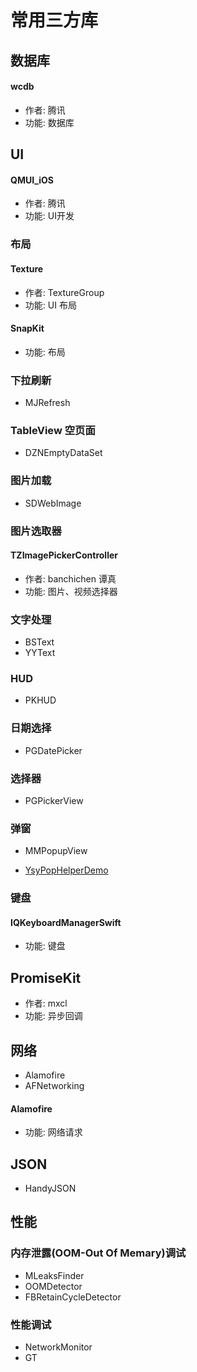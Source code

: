 # 常用三方库

## 数据库

#### wcdb
- 作者: 腾讯
- 功能: 数据库

## UI

#### QMUI_iOS
- 作者: 腾讯
- 功能: UI开发

### 布局

#### Texture
- 作者: TextureGroup
- 功能: UI 布局

#### SnapKit
- 功能: 布局

### 下拉刷新
- MJRefresh

### TableView 空页面
- DZNEmptyDataSet

### 图片加载
- SDWebImage

### 图片选取器
#### TZImagePickerController
- 作者: banchichen 谭真
- 功能: 图片、视频选择器

### 文字处理
- BSText
- YYText

### HUD
- PKHUD

### 日期选择
- PGDatePicker

### 选择器
- PGPickerView

### 弹窗
- MMPopupView

- [YsyPopHelperDemo](https://github.com/ysyplay/YsyPopHelperDemo)

### 键盘
#### IQKeyboardManagerSwift
- 功能: 键盘

## PromiseKit
- 作者: mxcl
- 功能: 异步回调

## 网络
- Alamofire
- AFNetworking

#### Alamofire
- 功能: 网络请求

## JSON
- HandyJSON



## 性能

### 内存泄露(OOM-Out Of Memary)调试

- MLeaksFinder
- OOMDetector
- FBRetainCycleDetector

### 性能调试
- NetworkMonitor
- GT